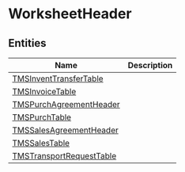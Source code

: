 
# WorksheetHeader


## Entities

|Name|Description|
|---|---|
|[TMSInventTransferTable](TMSInventTransferTable.cdm.json)||
|[TMSInvoiceTable](TMSInvoiceTable.cdm.json)||
|[TMSPurchAgreementHeader](TMSPurchAgreementHeader.cdm.json)||
|[TMSPurchTable](TMSPurchTable.cdm.json)||
|[TMSSalesAgreementHeader](TMSSalesAgreementHeader.cdm.json)||
|[TMSSalesTable](TMSSalesTable.cdm.json)||
|[TMSTransportRequestTable](TMSTransportRequestTable.cdm.json)||
